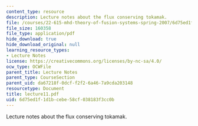 ```yaml
---
content_type: resource
description: Lecture notes about the flux conserving tokamak.
file: /courses/22-615-mhd-theory-of-fusion-systems-spring-2007/6d75ed1f1d1bcebe58cf038183f3cc0b_lecture11.pdf
file_size: 160358
file_type: application/pdf
hide_download: true
hide_download_original: null
learning_resource_types:
- Lecture Notes
license: https://creativecommons.org/licenses/by-nc-sa/4.0/
ocw_type: OCWFile
parent_title: Lecture Notes
parent_type: CourseSection
parent_uid: da67218f-0dcf-f2f2-6a46-7a9cda203148
resourcetype: Document
title: lecture11.pdf
uid: 6d75ed1f-1d1b-cebe-58cf-038183f3cc0b
---
```

Lecture notes about the flux conserving tokamak.